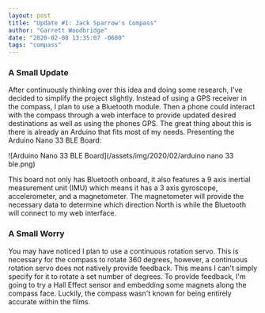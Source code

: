 ```yaml
---
layout: post
title: "Update #1: Jack Sparrow's Compass"
author: "Garrett Woodbridge"
date: "2020-02-08 13:35:07 -0600"
tags: "compass"
---
```

### A Small Update
After continuously thinking over this idea and doing some research, I've decided to simplify the project slightly. Instead of using a GPS receiver in the compass, I plan to use a Bluetooth module. Then a phone could interact with the compass through a web interface to provide updated desired destinations as well as using the phones GPS. The great thing about this is there is already an Arduino that fits most of my needs. Presenting the Arduino Nano 33 BLE Board:

![Arduino Nano 33 BLE Board](/assets/img/2020/02/arduino nano 33 ble.png)

This board not only has Bluetooth onboard, it also features a 9 axis inertial measurement unit (IMU) which means it has a 3 axis gyroscope, accelerometer, and a magnetometer. The magnetometer will provide the necessary data to determine which direction North is while the Bluetooth will connect to my web interface.

### A Small Worry
You may have noticed I plan to use a continuous rotation servo. This is necessary for the compass to rotate 360 degrees, however, a continuous rotation servo does not natively provide feedback. This means I can't simply specify for it to rotate a set number of degrees. To provide feedback, I'm going to try a Hall Effect sensor and embedding some magnets along the compass face. Luckily, the compass wasn't known for being entirely accurate within the films.
